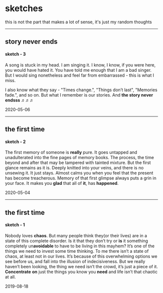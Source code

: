 # sketches
this is not the part that makes a lot of sense, it's just my random thoughts

----


## story never ends

#### sketch - 3

A song is stuck in my head. I am singing it. I know, I know, if you were here, you would have hated it. You have told me enough that I am a bad singer. But I would sing nonetheless and feel far from embarrassed - this is what I miss.

I also know what they say - "Times change.", "Things don’t last", "Memories fade.", and so on. But what I remember is our stories. 
And **the story never endsss ♬♬♬** 

2020-05-06

----

## the first time

#### sketch - 2

The first memory of someone is **really** pure. It goes untapped and unadulterated into the fine pages of memory books. The process, the time beyond and after that may be tampered with tainted mixture. But the first glance remains as it is. Deeply knitted into your veins, and there is no unsewing it. It just stays. Almost calms you when you feel that the present has become treacherous. Memory of that first glimpse always puts a grin in your face. It makes you **glad** that all of **it**, has **happened**.

2020-05-04

----

## the first time

#### sketch - 1 

Nobody loves **chaos**. But many people think they(or their lives) are in a state of this complete disorder. Is it that they don’t try or **is** it something completely un**avoidable** to have to be living in this mayhem? It’s one of the things we need to invest some time thinking.
To me there isn’t a state of chaos, at least not in our lives. It’s because of this overwhelming options we see before us, and fall into the illusion of indecisiveness. But we really haven’t been looking, the thing we need isn’t the crowd, it’s just a piece of it.
**Concentrate** **on** just the things you know you **need** and life isn’t that chaotic at all.

2019-08-18

